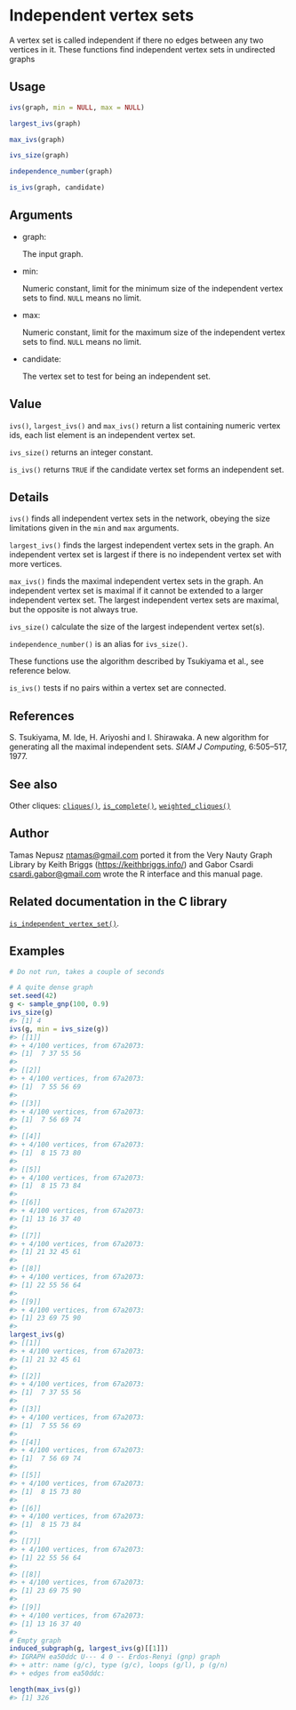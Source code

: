 # Independent vertex sets

A vertex set is called independent if there no edges between any two
vertices in it. These functions find independent vertex sets in
undirected graphs

## Usage

``` r
ivs(graph, min = NULL, max = NULL)

largest_ivs(graph)

max_ivs(graph)

ivs_size(graph)

independence_number(graph)

is_ivs(graph, candidate)
```

## Arguments

- graph:

  The input graph.

- min:

  Numeric constant, limit for the minimum size of the independent vertex
  sets to find. `NULL` means no limit.

- max:

  Numeric constant, limit for the maximum size of the independent vertex
  sets to find. `NULL` means no limit.

- candidate:

  The vertex set to test for being an independent set.

## Value

`ivs()`, `largest_ivs()` and `max_ivs()` return a list containing
numeric vertex ids, each list element is an independent vertex set.

`ivs_size()` returns an integer constant.

`is_ivs()` returns `TRUE` if the candidate vertex set forms an
independent set.

## Details

`ivs()` finds all independent vertex sets in the network, obeying the
size limitations given in the `min` and `max` arguments.

`largest_ivs()` finds the largest independent vertex sets in the graph.
An independent vertex set is largest if there is no independent vertex
set with more vertices.

`max_ivs()` finds the maximal independent vertex sets in the graph. An
independent vertex set is maximal if it cannot be extended to a larger
independent vertex set. The largest independent vertex sets are maximal,
but the opposite is not always true.

`ivs_size()` calculate the size of the largest independent vertex
set(s).

`independence_number()` is an alias for `ivs_size()`.

These functions use the algorithm described by Tsukiyama et al., see
reference below.

`is_ivs()` tests if no pairs within a vertex set are connected.

## References

S. Tsukiyama, M. Ide, H. Ariyoshi and I. Shirawaka. A new algorithm for
generating all the maximal independent sets. *SIAM J Computing*,
6:505–517, 1977.

## See also

Other cliques: [`cliques()`](https://r.igraph.org/reference/cliques.md),
[`is_complete()`](https://r.igraph.org/reference/is_complete.md),
[`weighted_cliques()`](https://r.igraph.org/reference/weighted_cliques.md)

## Author

Tamas Nepusz <ntamas@gmail.com> ported it from the Very Nauty Graph
Library by Keith Briggs (<https://keithbriggs.info/>) and Gabor Csardi
<csardi.gabor@gmail.com> wrote the R interface and this manual page.

## Related documentation in the C library

[`is_independent_vertex_set()`](https://igraph.org/c/html/latest/igraph-Cliques.html#igraph_is_independent_vertex_set).

## Examples

``` r
# Do not run, takes a couple of seconds

# A quite dense graph
set.seed(42)
g <- sample_gnp(100, 0.9)
ivs_size(g)
#> [1] 4
ivs(g, min = ivs_size(g))
#> [[1]]
#> + 4/100 vertices, from 67a2073:
#> [1]  7 37 55 56
#> 
#> [[2]]
#> + 4/100 vertices, from 67a2073:
#> [1]  7 55 56 69
#> 
#> [[3]]
#> + 4/100 vertices, from 67a2073:
#> [1]  7 56 69 74
#> 
#> [[4]]
#> + 4/100 vertices, from 67a2073:
#> [1]  8 15 73 80
#> 
#> [[5]]
#> + 4/100 vertices, from 67a2073:
#> [1]  8 15 73 84
#> 
#> [[6]]
#> + 4/100 vertices, from 67a2073:
#> [1] 13 16 37 40
#> 
#> [[7]]
#> + 4/100 vertices, from 67a2073:
#> [1] 21 32 45 61
#> 
#> [[8]]
#> + 4/100 vertices, from 67a2073:
#> [1] 22 55 56 64
#> 
#> [[9]]
#> + 4/100 vertices, from 67a2073:
#> [1] 23 69 75 90
#> 
largest_ivs(g)
#> [[1]]
#> + 4/100 vertices, from 67a2073:
#> [1] 21 32 45 61
#> 
#> [[2]]
#> + 4/100 vertices, from 67a2073:
#> [1]  7 37 55 56
#> 
#> [[3]]
#> + 4/100 vertices, from 67a2073:
#> [1]  7 55 56 69
#> 
#> [[4]]
#> + 4/100 vertices, from 67a2073:
#> [1]  7 56 69 74
#> 
#> [[5]]
#> + 4/100 vertices, from 67a2073:
#> [1]  8 15 73 80
#> 
#> [[6]]
#> + 4/100 vertices, from 67a2073:
#> [1]  8 15 73 84
#> 
#> [[7]]
#> + 4/100 vertices, from 67a2073:
#> [1] 22 55 56 64
#> 
#> [[8]]
#> + 4/100 vertices, from 67a2073:
#> [1] 23 69 75 90
#> 
#> [[9]]
#> + 4/100 vertices, from 67a2073:
#> [1] 13 16 37 40
#> 
# Empty graph
induced_subgraph(g, largest_ivs(g)[[1]])
#> IGRAPH ea50ddc U--- 4 0 -- Erdos-Renyi (gnp) graph
#> + attr: name (g/c), type (g/c), loops (g/l), p (g/n)
#> + edges from ea50ddc:

length(max_ivs(g))
#> [1] 326
```
